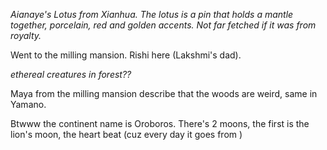 *Aianaye's Lotus from Xianhua. The lotus is a pin that holds a mantle together, porcelain, red and golden accents. Not far fetched if it was from royalty.*

Went to the milling mansion. Rishi here (Lakshmi's dad). 

*ethereal creatures in forest??*

Maya from the milling mansion describe that the woods are weird, same in Yamano.

Btwww the continent name is Oroboros. There's 2 moons, the first is the lion's moon, the heart beat (cuz every day it goes from )